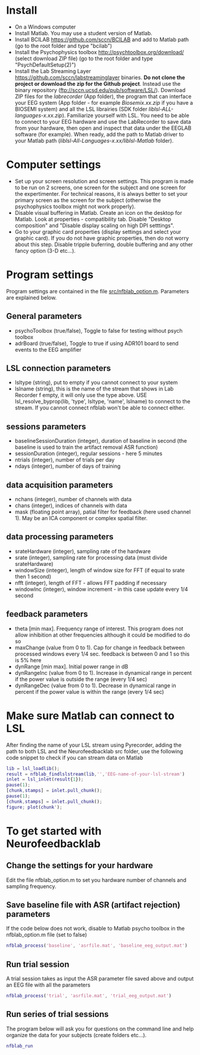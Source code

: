 # Install
- On a Windows computer
- Install Matlab. You may use a student version of Matlab.
- Install BCILAB https://github.com/sccn/BCILAB and add to Matlab path (go to the root folder and type "bcilab")
- Install the Psychophysics toolbox http://psychtoolbox.org/download/ (select download ZIP file) (go to the root folder and type "PsychDefaultSetup(2)")
- Install the Lab Streaming Layer https://github.com/sccn/labstreaminglayer binaries. **Do not clone the project or download the zip for the Github project**. Instead use the binary repository (ftp://sccn.ucsd.edu/pub/software/LSL/). Download ZIP files for the *labrecorder* (App folder), the program that can interface your EEG system (App folder - for example *Biosemix.xx.zip* if you have a BIOSEMI system) and all the LSL librairies (SDK folder *liblsl-ALL-languages-x.xx.zip*). Familiarize yourself with LSL. You need to be able to connect to your EEG hardware and use the LabRecorder to save data from your hardware, then open and inspect that data under the EEGLAB software (for example). When ready, add the path to Matlab driver to your Matlab path (*liblsl-All-Languages-x.xx/liblsl-Matlab* folder).

# Computer settings
- Set up your screen resolution and screen settings. This program is made to be run on 2 screens, one screen for the subject and one screen for the expertimenter. For technical reasons, it is always better to set your primary screen as the screen for the subject (otherwise the psychophysics toolbox might not work properly).
- Disable visual buffering in Matlab. Create an icon on the desktop for Matlab. Look at properties - compatibility tab. Disable "Desktop composition" and "Disable display scaling on high DPI setttings".
- Go to your graphic card properties (display settings and select your graphic card). If you do not have graphic properties, then do not worry about this step. Disable tripple buferring, double buffering and any other fancy option (3-D etc...).

# Program settings
Program settings are contained in the file [src/nfblab_option.m](nfblab_option.m). Parameters are explained below.

## General parameters
- psychoToolbox (true/false), Toggle to false for testing without psych toolbox
- adrBoard      (true/false), Toggle to true if using ADR101 board to send events to the EEG amplifier

## LSL connection parameters
- lsltype (string), put to empty if you cannot connect to your system
- lslname (string), this is the name of the stream that shows in Lab Recorder f empty, it will only use the type above. USE lsl_resolve_byprop(lib, 'type', lsltype, 'name', lslname) to connect to the stream. If you cannot connect nfblab won't be able to connect either.

## sessions parameters
- baselineSessionDuration (integer), duration of baseline in second (the baseline is used to train the artifact removal ASR function)
- sessionDuration (integer), regular sessions - here 5 minutes
- ntrials (integer), number of trials per day
- ndays   (integer), number of days of training
              
## data acquisition parameters
- nchans  (integer), number of channels with data
- chans   (integer), indices of channels with data
- mask    (floating point array), patial filter for feedback (here used channel 1). May be an ICA component or complex spatial filter.

## data processing parameters
- srateHardware (integer), sampling rate of the hardware
- srate         (integer), sampling rate for processing data (must divide srateHardware)
- windowSize (integer), length of window size for FFT (if equal to srate then 1 second)
- nfft       (integer), length of FFT - allows FFT padding if necessary
- windowInc  (integer), window increment - in this case update every 1/4 second

## feedback parameters
- theta   [min max]. Frequency range of interest. This program does not allow inhibition at other frequencies although it could be modified to do so
- maxChange  (value from 0 to 1). Cap for change in feedback between processed windows every 1/4 sec. feedback is between 0 and 1 so this is 5% here
- dynRange     [min max]. Initial power range in dB
- dynRangeInc  (value from 0 to 1). Increase in dynamical range in percent if the power value is outside the range (every 1/4 sec)
- dynRangeDec  (value from 0 to 1). Decrease in dynamical range in percent if the power value is within the range (every 1/4 sec)
                            
# Make sure Matlab can connect to LSL
After finding the name of your LSL stream using Pyrecorder, adding the path to both LSL and the Neurofeedbacklab src folder, use the following code snippet to check if you can stream data on Matlab

```Matlab
lib = lsl_loadlib();
result = nfblab_findlslstream(lib,'','EEG-name-of-your-lsl-stream')
inlet = lsl_inlet(result{1});
pause(1);
[chunk,stamps] = inlet.pull_chunk();
pause(1);
[chunk,stamps] = inlet.pull_chunk();
figure; plot(chunk');
```

# To get started with Neurofeedbacklab

## Change the settings for your hardware
Edit the file nfblab_option.m to set you hardware number of channels and sampling frequency.

## Save baseline file with ASR (artifact rejection) parameters
If the code below does not work, disable to Matlab psycho toolbox in the nfblab_option.m file (set to false) 

```Matlab
nfblab_process('baseline', 'asrfile.mat', 'baseline_eeg_output.mat')
```

## Run trial session
A trial session takes as input the ASR parameter file saved above and output an EEG file with all the parameters

```Matlab
nfblab_process('trial', 'asrfile.mat', 'trial_eeg_output.mat')
```

## Run series of trial sessions
The program below will ask you for questions on the command line and help organize the data for your subjects (create folders etc...). 

```Matlab
nfblab_run
```
